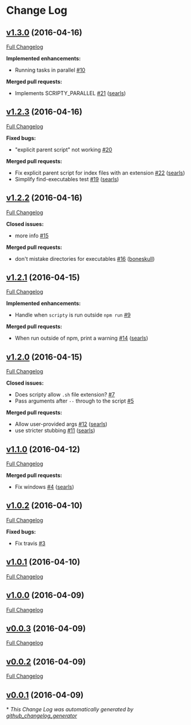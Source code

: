 # Change Log

## [v1.3.0](https://github.com/testdouble/scripty/tree/v1.3.0) (2016-04-16)
[Full Changelog](https://github.com/testdouble/scripty/compare/v1.2.3...v1.3.0)

**Implemented enhancements:**

- Running tasks in parallel [\#10](https://github.com/testdouble/scripty/issues/10)

**Merged pull requests:**

- Implements SCRIPTY\_PARALLEL [\#21](https://github.com/testdouble/scripty/pull/21) ([searls](https://github.com/searls))

## [v1.2.3](https://github.com/testdouble/scripty/tree/v1.2.3) (2016-04-16)
[Full Changelog](https://github.com/testdouble/scripty/compare/v1.2.2...v1.2.3)

**Fixed bugs:**

- "explicit parent script" not working [\#20](https://github.com/testdouble/scripty/issues/20)

**Merged pull requests:**

- Fix explicit parent script for index files with an extension [\#22](https://github.com/testdouble/scripty/pull/22) ([searls](https://github.com/searls))
- Simplify find-executables test [\#19](https://github.com/testdouble/scripty/pull/19) ([searls](https://github.com/searls))

## [v1.2.2](https://github.com/testdouble/scripty/tree/v1.2.2) (2016-04-16)
[Full Changelog](https://github.com/testdouble/scripty/compare/v1.2.1...v1.2.2)

**Closed issues:**

- more info [\#15](https://github.com/testdouble/scripty/issues/15)

**Merged pull requests:**

- don't mistake directories for executables [\#16](https://github.com/testdouble/scripty/pull/16) ([boneskull](https://github.com/boneskull))

## [v1.2.1](https://github.com/testdouble/scripty/tree/v1.2.1) (2016-04-15)
[Full Changelog](https://github.com/testdouble/scripty/compare/v1.2.0...v1.2.1)

**Implemented enhancements:**

- Handle when `scripty` is run outside `npm run` [\#9](https://github.com/testdouble/scripty/issues/9)

**Merged pull requests:**

- When run outside of npm, print a warning [\#14](https://github.com/testdouble/scripty/pull/14) ([searls](https://github.com/searls))

## [v1.2.0](https://github.com/testdouble/scripty/tree/v1.2.0) (2016-04-15)
[Full Changelog](https://github.com/testdouble/scripty/compare/v1.1.0...v1.2.0)

**Closed issues:**

- Does scripty allow `.sh` file extension? [\#7](https://github.com/testdouble/scripty/issues/7)
- Pass arguments after `--` through to the script  [\#5](https://github.com/testdouble/scripty/issues/5)

**Merged pull requests:**

- Allow user-provided args [\#12](https://github.com/testdouble/scripty/pull/12) ([searls](https://github.com/searls))
- use stricter stubbing [\#11](https://github.com/testdouble/scripty/pull/11) ([searls](https://github.com/searls))

## [v1.1.0](https://github.com/testdouble/scripty/tree/v1.1.0) (2016-04-12)
[Full Changelog](https://github.com/testdouble/scripty/compare/v1.0.2...v1.1.0)

**Merged pull requests:**

- Fix windows [\#4](https://github.com/testdouble/scripty/pull/4) ([searls](https://github.com/searls))

## [v1.0.2](https://github.com/testdouble/scripty/tree/v1.0.2) (2016-04-10)
[Full Changelog](https://github.com/testdouble/scripty/compare/v1.0.1...v1.0.2)

**Fixed bugs:**

- Fix travis [\#3](https://github.com/testdouble/scripty/issues/3)

## [v1.0.1](https://github.com/testdouble/scripty/tree/v1.0.1) (2016-04-10)
[Full Changelog](https://github.com/testdouble/scripty/compare/v1.0.0...v1.0.1)

## [v1.0.0](https://github.com/testdouble/scripty/tree/v1.0.0) (2016-04-09)
[Full Changelog](https://github.com/testdouble/scripty/compare/v0.0.3...v1.0.0)

## [v0.0.3](https://github.com/testdouble/scripty/tree/v0.0.3) (2016-04-09)
[Full Changelog](https://github.com/testdouble/scripty/compare/v0.0.2...v0.0.3)

## [v0.0.2](https://github.com/testdouble/scripty/tree/v0.0.2) (2016-04-09)
[Full Changelog](https://github.com/testdouble/scripty/compare/v0.0.1...v0.0.2)

## [v0.0.1](https://github.com/testdouble/scripty/tree/v0.0.1) (2016-04-09)


\* *This Change Log was automatically generated by [github_changelog_generator](https://github.com/skywinder/Github-Changelog-Generator)*